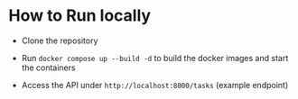 # How to Run locally 

- Clone the repository 


- Run `docker compose up --build -d` to build the docker images and start the containers


- Access the API under `http://localhost:8000/tasks` (example endpoint)